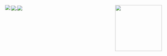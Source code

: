 <img align="left" src="https://orhun.dev/img/crow.png">
<img align='right' src='https://user-images.githubusercontent.com/5713670/87202985-820dcb80-c2b6-11ea-9f56-7ec461c497c3.gif' width='150"'>

<a href="https://github.com/taulantxhakli/taulantxhakli">
  <img align="center" src="https://github-readme-stats.vercel.app/api/top-langs/?username=bbelkiss&hide=java,html,tex&title_color=ffffff&text_color=c9cacc&icon_color=blueviolet&bg_color=1d1f21&langs_count=3" />
</a>
<a href="https://github.com/bbelkiss/UNLP-Informatica">
  <img align="center" src="https://github-readme-stats.vercel.app/api/pin/?username=bbelkiss&repo=UNLP-Informatica&title_color=ffffff&text_color=c9cacc&icon_color=blueviolet&bg_color=1d1f21" />
</a>
